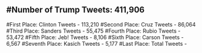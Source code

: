 #Number of Trump Tweets: 411,906
---
#First Place: Clinton Tweets - 113,210
#Second Place: Cruz Tweets - 86,064
#Third Place: Sanders Tweets - 55,475
#Fourth Place: Rubio Tweets - 53,472
#Fifth Place: Jeb! Tweets - 8,106
#Sixth Place: Carson Tweets - 6,567
#Seventh Place: Kasich Tweets - 5,177
#Last Place: Total Tweets -  
